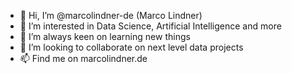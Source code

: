 - 👋 Hi, I’m @marcolindner-de (Marco Lindner)
- 👀 I’m interested in Data Science, Artificial Intelligence and more
- 🌱 I’m always keen on learning new things
- 💞️ I’m looking to collaborate on next level data projects
- 📫 Find me on marcolindner.de

<!---
marcolindner-de/marcolindner-de is a ✨ special ✨ repository because its `README.md` (this file) appears on your GitHub profile.
You can click the Preview link to take a look at your changes.
--->
